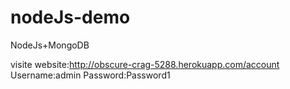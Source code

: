 nodeJs-demo
===========

NodeJs+MongoDB

visite website:http://obscure-crag-5288.herokuapp.com/account
Username:admin
Password:Password1
